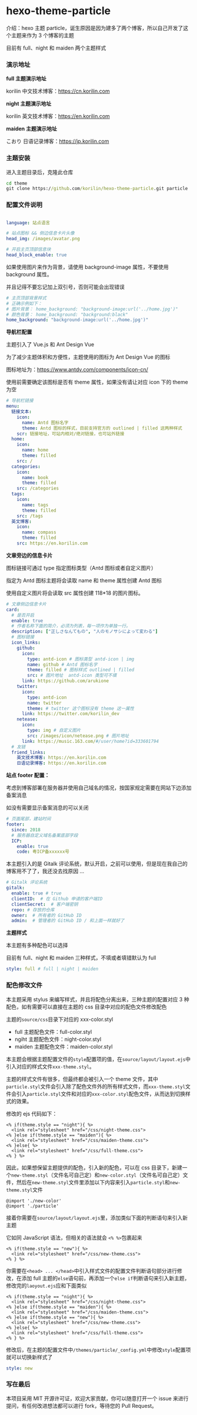 # hexo-theme-particle

介绍：hexo 主题 particle，诞生原因是因为建多了两个博客，所以自己开发了这个主题来作为 3 个博客的主题

目前有 full、night 和 maiden 两个主题样式

### 演示地址

**full 主题演示地址**

korilin 中文技术博客：<https://cn.korilin.com>

**night 主题演示地址**

korilin 英文技术博客：<https://en.korilin.com>

**maiden 主题演示地址**

こおり 日语记录博客：<https://jp.korilin.com>

### 主题安装

进入主题目录后，克隆此仓库

```cmd
cd theme
git clone https://github.com/korilin/hexo-theme-particle.git particle
```

### 配置文件说明

``` yaml

language: 站点语言

# 站点图标 && 侧边信息卡片头像
head_img: /images/avatar.png

# 开启主页顶部信息块
head_block_enable: true
```

如果使用图片来作为背景，请使用 background-image 属性，不要使用 background 属性。

并且记得不要忘记加上双引号，否则可能会出现错误

``` yaml
# 主页顶部背景样式
# 正确示例如下：
# 图片背景： home_background: "background-image:url('../home.jpg')"
# 颜色背景： home_background: "background:black"
home_background: "background-image:url('../home.jpg')"
```

**导航栏配置**

主题引入了 Vue.js 和 Ant Design Vue

为了减少主题体积和方便性，主题使用的图标为 Ant Design Vue 的图标

图标地址为：https://www.antdv.com/components/icon-cn/

使用前需要确定该图标是否有 theme 属性，如果没有请让对应 icon 下的 theme 为空

``` yaml
# 导航栏链接
menu:
  链接文本:
    icon:
      name: Antd 图标名字
      theme: Antd 图标的样式，目前支持官方的 outlined | filled 这两种样式
    scr: 链接地址，可站内相对/绝对链接，也可站外链接
  home:
    icon:
      name: home
      theme: filled
    src: /
  categories:
    icon:
      name: book
      theme: filled
    src: /categories
  tags:
    icon:
      name: tags
      theme: filled
    src: /tags
  英文博客:
    icon:
      name: compass
      theme: filled
    src: https://en.korilin.com
```

**文章旁边的信息卡片**

图标链接可通过 type 指定图标类型（Antd 图标或者自定义图片）

指定为 Antd 图标主题将会读取 name 和 theme 属性创建 Antd 图标

使用自定义图片将会读取 src 属性创建 118*18 的图片图标。

``` yaml
# 文章侧边信息卡片
card:
  # 是否开启
  enable: true
  # 作者名称下面的简介，必须为列表，每一项作为单独一行。
  description: ["正しさなんてもの", "人のモノサシによって変わる"]
  # 图标链接
  icon_links:
    github:
      icon:
        type: antd-icon # 图标类型 antd-icon | img
        name: github # Antd 图标名字
        theme: filled # 图标样式 outlined | filled
        src: # 图片地址  antd-icon 类型可不填
      link: https://github.com/arukione
    twitter:
      icon:
        type: antd-icon
        name: twitter
        theme: # twitter 这个图标没有 theme 这一属性
      link: https://twitter.com/korilin_dev
    netease:
      icon:
        type: img # 自定义图片
        src: /images/icon/netease.png # 图片地址
      link: https://music.163.com/#/user/home?id=333601794
  # 友链
  friend_links:
    英文技术博客: https://en.korilin.com
    日语记录博客: https://en.korilin.com
```

**站点 footer 配置：**

考虑到博客部署在服务器并使用自己域名的情况，按国家规定需要在网站下边添加备案消息

如没有需要显示备案消息的可以关闭

``` yaml
# 页面尾部，建站时间
footer:
  since: 2018
  # 服务器自定义域名备案底部字段
  ICP:
    enable: true
    code: 粤ICP备xxxxxx号
```

本主题引入的是 Gitalk 评论系统，默认开启，之前可以使用，但是现在我自己的博客用不了了，我还没去找原因 ...

``` yaml
# Gitalk 评论系统
gitalk:
  enable: true # true
  clientID:  # 在 Github 申请的客户端ID
  clientSecret:  # 客户端密钥
  repo: # 存放的仓库
  owner:  # 所有者的 GitHub ID
  admin:  # 管理者的 GitHub ID / 和上面一样就好了
```

**主题样式**

本主题有多种配色可以选择

目前有 full、night 和 maiden 三种样式，不填或者填错默认为 full

``` yaml
style: full # full | night | maiden
```

### 配色修改文件

本主题采用 stylus 来编写样式，并且将配色分离出来，三种主题的配置对应 3 种配色，如有需要可以直接在主题的 css 目录中对应的配色文件修改配色

主题的`source/css`目录下对应的 xxx-color.styl

- full 主题配色文件：full-color.styl
- ngiht 主题配色文件：night-color.styl
- maiden 主题配色文件：maiden-color.styl

本主题会根据主题配置文件的`style`配置项的值，在`source/layout/layout.ejs`中引入对应的样式文件`xxx-theme.styl`。

主题的样式文件有很多，但最终都会被引入一个 theme 文件，其中`particle.styl`文件会引入除了配色文件外的所有样式文件，而`xxx-theme.styl`文件会引入`particle.styl`文件和对应的`xxx-color.styl`配色文件，从而达到切换样式的效果。

修改的 ejs 代码如下：

``` ejs
<% if(theme.style == "night"){ %>
  <link rel="stylesheet" href="/css/night-theme.css">
<% }else if(theme.style == "maiden"){ %>
  <link rel="stylesheet" href="/css/maiden-theme.css">
<% }else{ %>
  <link rel="stylesheet" href="/css/full-theme.css">
<% } %>
```

因此，如果想保留主题提供的配色，引入新的配色，可以在 css 目录下，新建一个`new-theme.styl`（文件名可自己定）和`new-color.styl`（文件名可自己定）文件，然后在`new-theme.styl`文件里添加以下内容来引入`particle.styl`和`new-theme.styl`文件

```stylus
@import './new-color'
@import './particle'
```

接着你需要在`source/layout/layout.ejs`里，添加类似下面的判断语句来引入新主题

它如同 JavaScript 语法，但相关的语法就会 `<% %>`包裹起来

```ejs
<% if(theme.style == "new"){ %>
  <link rel="stylesheet" href="/css/new-theme.css">
<% } %>
```

你需要在`<head> ... </head>`中引入样式文件的配置文件判断语句部分进行修改，在添加 full 主题的`else`语句前，再添加一个`else if`判断语句来引入新主题，修改完的`laoyout.ejs`应和下面类似

```ejs
<% if(theme.style == "night"){ %>
  <link rel="stylesheet" href="/css/night-theme.css">
<% }else if(theme.style == "maiden"){ %>
  <link rel="stylesheet" href="/css/maiden-theme.css">
<% }else if(theme.style == "new"){ %>
  <link rel="stylesheet" href="/css/new-theme.css">
<% }else{ %>
  <link rel="stylesheet" href="/css/full-theme.css">
<% } %>
```

修改后，在主题的配置文件中`/themes/particle/_config.yml`中修改`style`配置项就可以切换新样式了

```yaml
style: new
```

### 写在最后

本项目采用 MIT 开源许可证，欢迎大家贡献，你可以随意打开一个 issue 来进行提问，有任何改进想法都可以进行 fork，等待您的 Pull Request。
